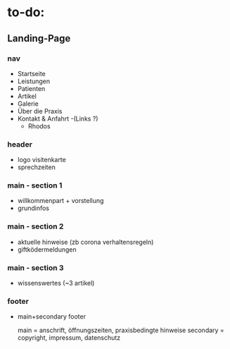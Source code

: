 # to-do:

## Landing-Page

### nav

-   Startseite
-   Leistungen
-   Patienten
-   Artikel
-   Galerie
-   Über die Praxis
-   Kontakt & Anfahrt
    -(Links ?)
    -   Rhodos

### header

-   logo visitenkarte
-   sprechzeiten

### main - section 1

-   willkommenpart + vorstellung
-   grundinfos

### main - section 2

-   aktuelle hinweise (zb corona verhaltensregeln)
-   giftködermeldungen

### main - section 3

-   wissenswertes (~3 artikel)

### footer

-   main+secondary footer

    main = anschrift, öffnungszeiten, praxisbedingte hinweise
    secondary = copyright, impressum, datenschutz
